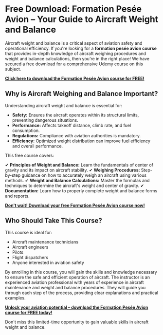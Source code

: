 # Free Download: Formation Pesée Avion – Your Guide to Aircraft Weight and Balance

Aircraft weight and balance is a critical aspect of aviation safety and operational efficiency. If you're looking for a **formation pesée avion course** that provides in-depth knowledge of aircraft weighing procedures and weight and balance calculations, then you're in the right place! We have secured a free download for a comprehensive Udemy course on this subject.

[**Click here to download the Formation Pesée Avion course for FREE!**](https://udemywork.com/formation-pesee-avion)

## Why is Aircraft Weighing and Balance Important?

Understanding aircraft weight and balance is essential for:

*   **Safety:** Ensures the aircraft operates within its structural limits, preventing dangerous situations.
*   **Performance:** Affects takeoff distance, climb rate, and fuel consumption.
*   **Regulations:** Compliance with aviation authorities is mandatory.
*   **Efficiency:** Optimized weight distribution can improve fuel efficiency and overall performance.

This free course covers:

✔ **Principles of Weight and Balance:** Learn the fundamentals of center of gravity and its impact on aircraft stability.
✔ **Weighing Procedures:** Step-by-step guidance on how to accurately weigh an aircraft using various methods.
✔ **Weight and Balance Calculations:** Master the formulas and techniques to determine the aircraft's weight and center of gravity.
✔ **Documentation:** Learn how to properly complete weight and balance forms and reports.

[**Don't wait! Download your free Formation Pesée Avion course now!**](https://udemywork.com/formation-pesee-avion)

## Who Should Take This Course?

This course is ideal for:

*   Aircraft maintenance technicians
*   Aircraft engineers
*   Pilots
*   Flight dispatchers
*   Anyone interested in aviation safety

By enrolling in this course, you will gain the skills and knowledge necessary to ensure the safe and efficient operation of aircraft. The instructor is an experienced aviation professional with years of experience in aircraft maintenance and weight and balance procedures. They will guide you through each step of the process, providing clear explanations and practical examples.

[**Unlock your aviation potential – download the Formation Pesée Avion course for FREE today!**](https://udemywork.com/formation-pesee-avion)

Don't miss this limited-time opportunity to gain valuable skills in aircraft weight and balance.
